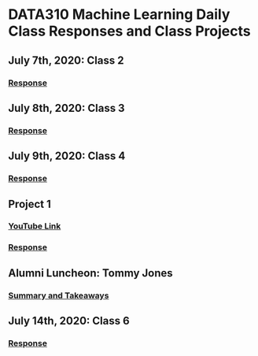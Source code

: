 # DATA310 Machine Learning Daily Class Responses and Class Projects

## July 7th, 2020: Class 2
### [Response](Response7_7.md)
  
## July 8th, 2020: Class 3
### [Response](Response7_8.md)
  
## July 9th, 2020: Class 4
### [Response](Response7_9.md)

## Project 1
### [YouTube Link](https://youtu.be/8YfFboV4KEs)
### [Response](Response_Project1.md)

## Alumni Luncheon: Tommy Jones
### [Summary and Takeaways](Alumni_Luncheon.md)

## July 14th, 2020: Class 6
### [Response](Response7_14.md)
